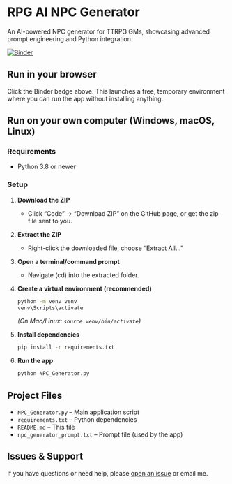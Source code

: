# RPG AI NPC Generator

An AI-powered NPC generator for TTRPG GMs, showcasing advanced prompt engineering and Python integration.

[![Binder](https://mybinder.org/badge_logo.svg)](https://mybinder.org/v2/gh/daveedfaear-ops/rpg-ai-npc-generator/HEAD)

## Run in your browser

Click the Binder badge above. This launches a free, temporary environment where you can run the app without installing anything.

## Run on your own computer (Windows, macOS, Linux)

### Requirements

- Python 3.8 or newer

### Setup

1. **Download the ZIP**  
   - Click “Code” → “Download ZIP” on the GitHub page, or get the zip file sent to you.

2. **Extract the ZIP**  
   - Right-click the downloaded file, choose “Extract All…”

3. **Open a terminal/command prompt**  
   - Navigate (cd) into the extracted folder.

4. **Create a virtual environment (recommended)**  
   ```sh
   python -m venv venv
   venv\Scripts\activate
   ```
   *(On Mac/Linux: `source venv/bin/activate`)*

5. **Install dependencies**  
   ```sh
   pip install -r requirements.txt
   ```

6. **Run the app**  
   ```sh
   python NPC_Generator.py
   ```

## Project Files

- `NPC_Generator.py` – Main application script
- `requirements.txt` – Python dependencies
- `README.md` – This file
- `npc_generator_prompt.txt` – Prompt file (used by the app)

## Issues & Support

If you have questions or need help, please [open an issue](https://github.com/daveedfaear-ops/rpg-ai-npc-generator/issues) or email me.
